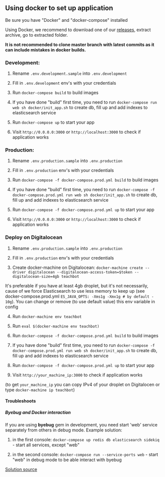 ## Using docker to set up application

Be sure you have "Docker" and "docker-compose" installed

Using Docker, we recommend to download one of our
[releases](https://github.com/Okalia/TeachBot/releases), extract archive, go to extracted folder. 

**It is not recommended to clone master branch with latest commits 
as it can include mistakes in docker builds.**

### Development:

1. Rename `.env.development.sample` into `.env.development`

2. Fill in `.env.development` env's with your credentials

3. Run `docker-compose build` to build images

4. If you have done "build" first time, you need to run `docker-compose run web sh docker/init_app.sh`
to create db, fill up and add indexes to elasticsearch service

5. Run `docker-compose up` to start your app

6. Visit `http://0.0.0.0:3000` or `http://localhost:3000` to check if application works

### Production:

1. Rename `.env.production.sample` into `.env.production`

2. Fill in `.env.production` env's with your credentials

3. Run `docker-compose -f docker-compose.prod.yml build` to build images

4. If you have done "build" first time, you need to run `docker-compose -f docker-compose.prod.yml run web sh docker/init_app.sh`
to create db, fill up and add indexes to elasticsearch service

5. Run `docker-compose -f docker-compose.prod.yml up` to start your app

6. Visit `http://0.0.0.0:3000` or `http://localhost:3000` to check if application works

### Deploy on Digitalocean

1. Rename `.env.production.sample` into `.env.production`

2. Fill in `.env.production` env's with your credentials

3. Create docker-machine on Digitalocean: `docker-machine create --driver digitalocean --digitalocean-access-token=$token --digitalocean-size=4gb teachbot`

It's preferable if you have at least 4gb droplet, but it's not necessarily, 
cause of we force Elasticsearch to use less memory to keep up
(see docker-compose.prod.yml `ES_JAVA_OPTS: -Xms1g -Xmx1g # by default - 10g`). 
You can change or remove (to use default value) this env variable in config

4. Run `docker-machine env teachbot`

5. Run `eval $(docker-machine env teachbot)`

6. Run `docker-compose -f docker-compose.prod.yml build` to build images

7. If you have done "build" first time, you need to run `docker-compose -f docker-compose.prod.yml run web sh docker/init_app.sh`
to create db, fill up and add indexes to elasticsearch service

8. Run `docker-compose -f docker-compose.prod.yml up` to start your app

9. Visit `http://your_machine_ip:3000` to check if application works

(to get `your_machine_ip` you can copy IPv4 of your droplet on Digitalocen or type `docker-machine ip teachbot`)

#### Troubleshoots

##### Byebug and Docker interaction 
If you are using **byebug** gem in development, you need start 'web' service separately from others
in debug mode. Example solution:

1. in the first console: `docker-compose up redis db elasticsearch sidekiq` - start all services, except "web"

2. in the second console: `docker-compose run --service-ports web` - start "web" in debug mode to be able interact with byebug

[Solution source](http://stackoverflow.com/questions/31669226/rails-byebug-did-not-stop-application)